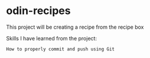 # odin-recipes
This project will be creating a recipe from the recipe box

Skills I have learned from the project:

    How to properly commit and push using Git
    